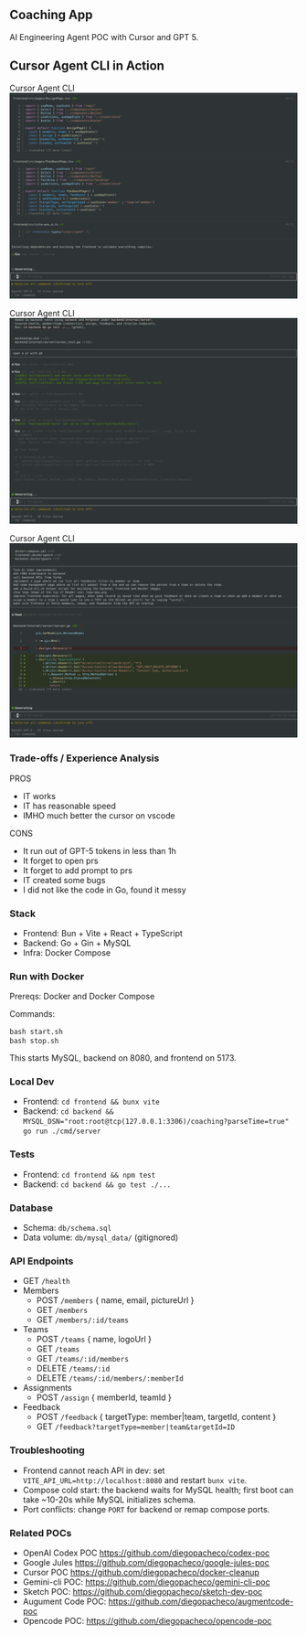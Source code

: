## Coaching App

AI Engineering Agent POC with Cursor and GPT 5.

## Cursor Agent CLI in Action

Cursor Agent CLI <br/>
<img src="results/cursor-in-action.png" width="600" /> <br/>

Cursor Agent CLI <br/>
<img src="results/cursor-in-action-2.png" width="600" /> <br/>

Cursor Agent CLI <br/>
<img src="results/cursor-in-action-3.png" width="600" /> <br/>
 
### Trade-offs / Experience Analysis

PROS
 * IT works
 * IT has reasonable speed
 * IMHO much better the cursor on vscode

CONS
* It run out of GPT-5 tokens in less than 1h
* It forget to open prs
* It forget to add prompt to prs
* IT created some bugs
* I did not like the code in Go, found it messy

### Stack
- Frontend: Bun + Vite + React + TypeScript
- Backend: Go + Gin + MySQL
- Infra: Docker Compose

### Run with Docker
Prereqs: Docker and Docker Compose

Commands:
```
bash start.sh
bash stop.sh
```
This starts MySQL, backend on 8080, and frontend on 5173.

### Local Dev
- Frontend: `cd frontend && bunx vite`
- Backend: `cd backend && MYSQL_DSN="root:root@tcp(127.0.0.1:3306)/coaching?parseTime=true" go run ./cmd/server`

### Tests
- Frontend: `cd frontend && npm test`
- Backend: `cd backend && go test ./...`

### Database
- Schema: `db/schema.sql`
- Data volume: `db/mysql_data/` (gitignored)

### API Endpoints
- GET `/health`
- Members
  - POST `/members` { name, email, pictureUrl }
  - GET `/members`
  - GET `/members/:id/teams`
- Teams
  - POST `/teams` { name, logoUrl }
  - GET `/teams`
  - GET `/teams/:id/members`
  - DELETE `/teams/:id`
  - DELETE `/teams/:id/members/:memberId`
- Assignments
  - POST `/assign` { memberId, teamId }
- Feedback
  - POST `/feedback` { targetType: member|team, targetId, content }
  - GET `/feedback?targetType=member|team&targetId=ID`

### Troubleshooting

- Frontend cannot reach API in dev: set `VITE_API_URL=http://localhost:8080` and restart `bunx vite`.
- Compose cold start: the backend waits for MySQL health; first boot can take ~10-20s while MySQL initializes schema.
- Port conflicts: change `PORT` for backend or remap compose ports.

### Related POCs

* OpenAI Codex POC https://github.com/diegopacheco/codex-poc
* Google Jules https://github.com/diegopacheco/google-jules-poc
* Cursor POC https://github.com/diegopacheco/docker-cleanup
* Gemini-cli POC: https://github.com/diegopacheco/gemini-cli-poc
* Sketch POC: https://github.com/diegopacheco/sketch-dev-poc
* Augument Code POC: https://github.com/diegopacheco/augmentcode-poc
* Opencode POC: https://github.com/diegopacheco/opencode-poc
